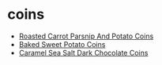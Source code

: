 # coins

 * [Roasted Carrot Parsnip And Potato Coins](index/r/roasted-carrot-parsnip-and-potato-coins-356319.json)
 * [Baked Sweet Potato Coins](index/b/baked-sweet-potato-coins.json)
 * [Caramel Sea Salt Dark Chocolate Coins](index/c/caramel-sea-salt-dark-chocolate-coins.json)
